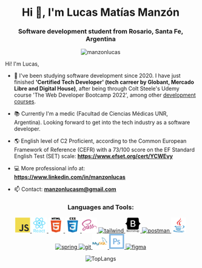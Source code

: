 <h1 align="center">Hi 👋, I'm Lucas Matías Manzón</h1>
<h3 align="center">Software development student from Rosario, Santa Fe, Argentina</h3>

<p align="center"> <img
    src="https://komarev.com/ghpvc/?username=manzonlucas&label=Profile%20views&color=0e75b6&style=flat"
    alt="manzonlucas" />
</p>
Hi! I'm Lucas, 

- 🌱 I've been studying software development since 2020. I have just finished **'Certified Tech Developer' (tech carreer by Globant, Mercado Libre and Digital House)**, after being through Colt Steele's Udemy course 'The Web Developer Bootcamp 2022', among other [development courses](https://www.linkedin.com/in/lucasmanzon/details/certifications/).

- 📚 Currently I'm a medic (Facultad de Ciencias Médicas UNR, Argentina). Looking forward to get into the tech industry as a software developer.

- 🌎 English level of C2 Proficient, according to the Common European Framework of Reference (CEFR) with a 73/100 score on the EF Standard English Test (SET) scale: **https://www.efset.org/cert/YCWEvy**

- 💻 More professional info at: **https://www.linkedin.com/in/manzonlucas**

- 📫 Contact: **manzonlucasm@gmail.com**

<h3 align="center">Languages and Tools:</h3>
<p align="center">

  <!-- Frontend -->

  <a href="https://developer.mozilla.org/en-US/docs/Web/JavaScript" target="_blank" rel="noreferrer">
    <img src="https://raw.githubusercontent.com/devicons/devicon/master/icons/javascript/javascript-original.svg"
      alt="javascript" width="40" height="40" />
  </a>

  <a href="https://reactjs.org/" target="_blank" rel="noreferrer">
    <img src="https://raw.githubusercontent.com/devicons/devicon/master/icons/react/react-original-wordmark.svg"
      alt="react" width="40" height="40" />
  </a>

  <a href="https://www.w3.org/html/" target="_blank" rel="noreferrer">
    <img src="https://raw.githubusercontent.com/devicons/devicon/master/icons/html5/html5-original-wordmark.svg"
      alt="html5" width="40" height="40" />
  </a>

  <a href="https://www.w3schools.com/css/" target="_blank" rel="noreferrer">
    <img src="https://raw.githubusercontent.com/devicons/devicon/master/icons/css3/css3-original-wordmark.svg"
      alt="css3" width="40" height="40" />
  </a>

  <a href="https://sass-lang.com" target="_blank" rel="noreferrer">
    <img src="https://raw.githubusercontent.com/devicons/devicon/master/icons/sass/sass-original.svg" alt="sass"
      width="40" height="40" />
  </a>

  <a href="https://tailwindcss.com/" target="_blank" rel="noreferrer">
    <img src="https://www.vectorlogo.zone/logos/tailwindcss/tailwindcss-icon.svg" alt="tailwind" width="40"
      height="40" />
  </a>

  <a href="https://getbootstrap.com" target="_blank" rel="noreferrer">
    <img src="https://raw.githubusercontent.com/devicons/devicon/master/icons/bootstrap/bootstrap-plain-wordmark.svg"
      alt="bootstrap" width="40" height="40" />
  </a>

  <a href="https://postman.com" target="_blank" rel="noreferrer">
    <img src="https://www.vectorlogo.zone/logos/getpostman/getpostman-icon.svg" alt="postman" width="40" height="40" />
  </a>

  <!-- OOP -->

  <a href="https://www.java.com" target="_blank" rel="noreferrer">
    <img src="https://raw.githubusercontent.com/devicons/devicon/master/icons/java/java-original.svg" alt="java"
      width="40" height="40" />
  </a>

  <a href="https://spring.io/" target="_blank" rel="noreferrer">
    <img src="https://www.vectorlogo.zone/logos/springio/springio-icon.svg" alt="spring" width="40" height="40" />
  </a>


  <a href="https://git-scm.com/" target="_blank" rel="noreferrer">
    <img src="https://www.vectorlogo.zone/logos/git-scm/git-scm-icon.svg" alt="git" width="40" height="40" />
  </a>

  <!-- Database -->

  <a href="https://www.mysql.com/" target="_blank" rel="noreferrer">
    <img src="https://raw.githubusercontent.com/devicons/devicon/master/icons/mysql/mysql-original-wordmark.svg"
      alt="mysql" width="40" height="40" />
  </a>

  <!-- Graphic Design -->

  <a href="https://www.photoshop.com/en" target="_blank" rel="noreferrer">
    <img src="https://raw.githubusercontent.com/devicons/devicon/master/icons/photoshop/photoshop-line.svg"
      alt="photoshop" width="40" height="40" />
  </a>

  <a href="https://www.figma.com/" target="_blank" rel="noreferrer">
    <img src="https://www.vectorlogo.zone/logos/figma/figma-icon.svg" alt="figma" width="40" height="40" />
  </a>
</p>

<div align="center">
  
![TopLangs](https://github-readme-stats.vercel.app/api/top-langs/?username=manzonlucas&langs_count=4) 
  
</div>
